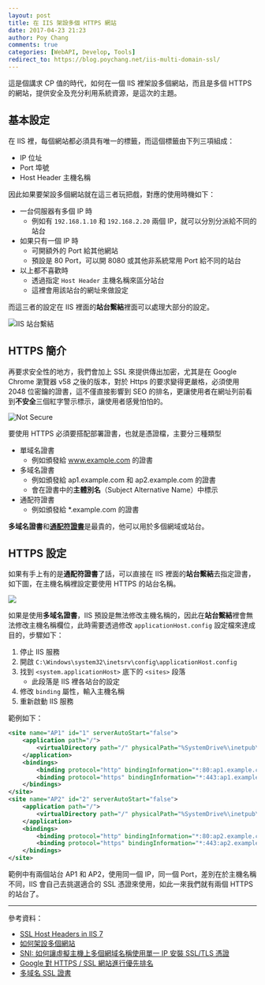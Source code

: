 ```yaml
---
layout: post
title: 在 IIS 架設多個 HTTPS 網站
date: 2017-04-23 21:23
author: Poy Chang
comments: true
categories: [WebAPI, Develop, Tools]
redirect_to: https://blog.poychang.net/iis-multi-domain-ssl/
---
```


這是個講求 CP 值的時代，如何在一個 IIS 裡架設多個網站，而且是多個 HTTPS 的網站，提供安全及充分利用系統資源，是這次的主題。

## 基本設定

在 IIS 裡，每個網站都必須具有唯一的標籤，而這個標籤由下列三項組成：

* IP 位址
* Port 埠號
* Host Header 主機名稱

因此如果要架設多個網站就在這三者玩把戲，對應的使用時機如下：

* 一台伺服器有多個 IP 時
	* 例如有 `192.168.1.10` 和 `192.168.2.20` 兩個 IP，就可以分別分派給不同的站台
* 如果只有一個 IP 時
	* 可開額外的 Port 給其他網站
	* 預設是 80 Port，可以開 8080 或其他非系統常用 Port 給不同的站台
* 以上都不喜歡時
	* 透過指定 `Host Header` 主機名稱來區分站台
	* 這裡會用該站台的網址來做設定

而這三者的設定在 IIS 裡面的**站台繫結**裡面可以處理大部分的設定。

![IIS 站台繫結](http://i.imgur.com/dWxV46U.png)

## HTTPS 簡介

再要求安全性的地方，我們會加上 SSL 來提供傳出加密，尤其是在 Google Chrome 瀏覽器 v58 之後的版本，對於 Https 的要求變得更嚴格，必須使用 2048 位密鑰的證書，這不僅直接影響到 SEO 的排名，更讓使用者在網址列前看到**不安全**三個紅字警示標示，讓使用者感覺怕怕的。

![Not Secure](http://i.imgur.com/tSjeyhn.png)

要使用 HTTPS 必須要搭配部署證書，也就是憑證檔，主要分三種類型

* 單域名證書
	* 例如頒發給 www.example.com 的證書
* 多域名證書
	* 例如頒發給 ap1.example.com 和 ap2.example.com 的證書
	* 會在證書中的**主體別名**（Subject Alternative Name）中標示
* 通配符證書
	* 例如頒發給 *.example.com 的證書

**多域名證書**和[**通配符證書**](https://zh.wikipedia.org/zh-tw/%E9%80%9A%E9%85%8D%E7%AC%A6%E8%AF%81%E4%B9%A6)是最貴的，他可以用於多個網域或站台。

## HTTPS 設定

如果有手上有的是**通配符證書**了話，可以直接在 IIS 裡面的**站台繫結**去指定證書，如下圖，在主機名稱裡設定要使用 HTTPS 的站台名稱。

![](http://i.imgur.com/cYOWEvG.png)

如果是使用**多域名證書**，IIS 預設是無法修改主機名稱的，因此在**站台繫結**裡會無法修改主機名稱欄位，此時需要透過修改 `applicationHost.config` 設定檔來達成目的，步驟如下：

1. 停止 IIS 服務
2. 開啟 `C:\Windows\system32\inetsrv\config\applicationHost.config`
3. 找到 `<system.applicationHost>` 底下的 `<sites>` 段落
	* 此段落是 IIS 裡各站台的設定
4. 修改 `binding` 屬性，輸入主機名稱
5. 重新啟動 IIS 服務

範例如下：

```xml
<site name="AP1" id="1" serverAutoStart="false">
    <application path="/">
        <virtualDirectory path="/" physicalPath="%SystemDrive%\inetpub\ap1" />
    </application>
    <bindings>
        <binding protocol="http" bindingInformation="*:80:ap1.example.com" />
        <binding protocol="https" bindingInformation="*:443:ap1.example.com" />
    </bindings>
</site>
<site name="AP2" id="2" serverAutoStart="false">
    <application path="/">
        <virtualDirectory path="/" physicalPath="%SystemDrive%\inetpub\ap2" />
    </application>
    <bindings>
        <binding protocol="http" bindingInformation="*:80:ap2.example.com" />
        <binding protocol="https" bindingInformation="*:443:ap2.example.com" />
    </bindings>
</site>
```

範例中有兩個站台 AP1 和 AP2，使用同一個 IP，同一個 Port，差別在於主機名稱不同，IIS 會自己去挑選適合的 SSL 憑證來使用，如此一來我們就有兩個 HTTPS 的站台了。

----------

參考資料：

* [SSL Host Headers in IIS 7](https://www.sslshopper.com/article-ssl-host-headers-in-iis-7.html)
* [如何架設多個網站](https://shazi.info/iis7-%E5%A6%82%E4%BD%95%E6%9E%B6%E8%A8%AD%E5%A4%9A%E5%80%8B%E7%B6%B2%E7%AB%99/)
* [SNI: 如何讓虛擬主機上多個網域名稱使用單一 IP 安裝 SSL/TLS 憑證](https://blog.pumo.com.tw/archives/815)
* [Google 對 HTTPS / SSL 網站進行優先排名](https://kknews.cc/tech/vm3z4lq.html)
* [多域名 SSL 證書](http://www.baike.com/wiki/%E5%A4%9A%E5%9F%9F%E5%90%8DSSL%E8%AF%81%E4%B9%A6)